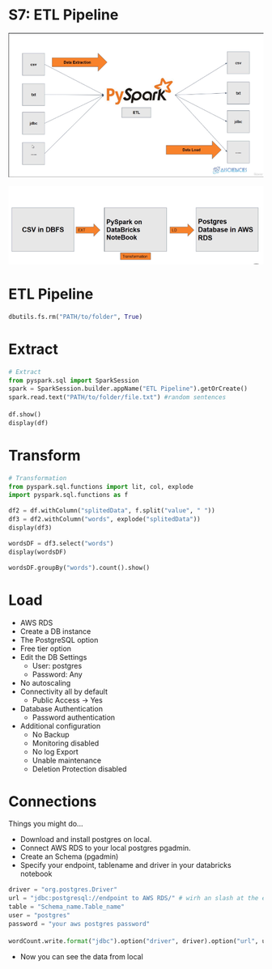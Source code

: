 # S7: ETL Pipeline

![Untitled](S7%20ETL%20Pipeline%2088931d43624d4d43975a395cca715808/Untitled.png)

![Untitled](S7%20ETL%20Pipeline%2088931d43624d4d43975a395cca715808/Untitled%201.png)

# ETL Pipeline

```python
dbutils.fs.rm("PATH/to/folder", True) 
```

# Extract

```python
# Extract
from pyspark.sql import SparkSession
spark = SparkSession.builder.appName("ETL Pipeline").getOrCreate()
spark.read.text("PATH/to/folder/file.txt") #random sentences

df.show()
display(df)
```

# Transform

```python
# Transformation
from pyspark.sql.functions import lit, col, explode
import pyspark.sql.functions as f
```

```python
df2 = df.withColumn("splitedData", f.split("value", " "))
df3 = df2.withColumn("words", explode("splitedData"))
display(df3)
```

```python
wordsDF = df3.select("words")
display(wordsDF)
```

```python
wordsDF.groupBy("words").count().show()
```

# Load

- AWS RDS
- Create a DB instance
- The PostgreSQL option
- Free tier option
- Edit the DB Settings
    - User: postgres
    - Password: Any
- No autoscaling
- Connectivity all by default
    - Public Access → Yes
- Database Authentication
    - Password authentication
- Additional configuration
    - No Backup
    - Monitoring disabled
    - No log Export
    - Unable maintenance
    - Deletion Protection disabled

# Connections

Things you might do...

- Download and install postgres on local.
- Connect AWS RDS to your local postgres pgadmin.
- Create an Schema (pgadmin)
- Specify your endpoint, tablename and driver in your databricks notebook

```python
driver = "org.postgres.Driver"
url = "jdbc:postgresql://endpoint to AWS RDS/" # wirh an slash at the end and the jdbc beginning
table = "Schema_name.Table_name"
user = "postgres"
password = "your aws postgres password"

wordCount.write.format("jdbc").option("driver", driver).option("url", url).option("dbtable", table).option("mode", "append").option("user", user).option("password", password).save()
```

- Now you can see the data from local